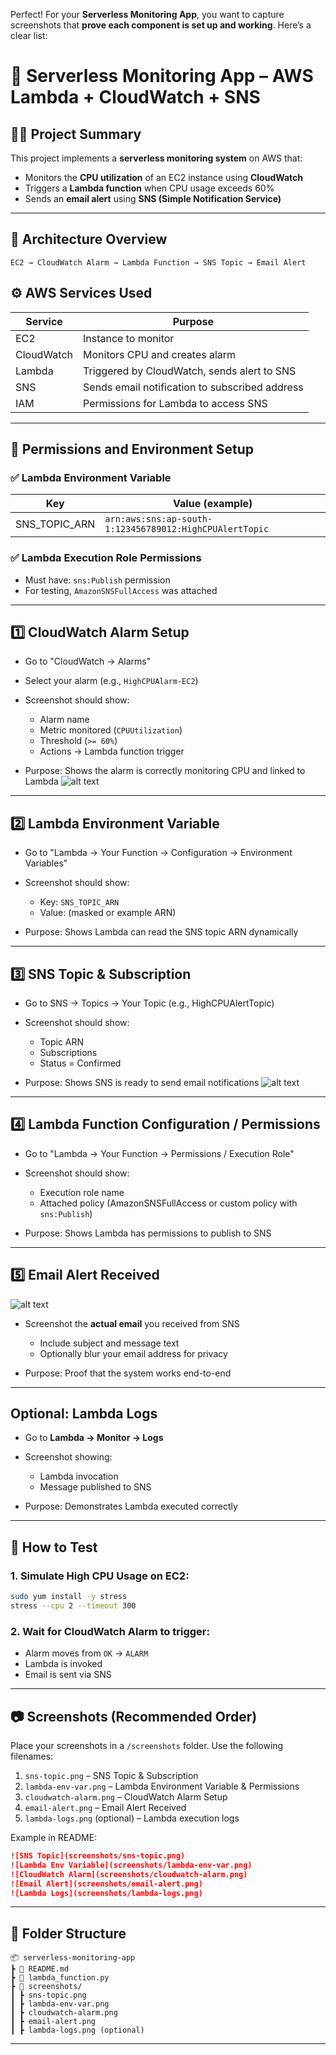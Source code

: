 


Perfect! For your **Serverless Monitoring App**, you want to capture screenshots that **prove each component is set up and working**. Here’s a clear list:

# 📡 Serverless Monitoring App – AWS Lambda + CloudWatch + SNS

## 👨‍💻 Project Summary

This project implements a **serverless monitoring system** on AWS that:

* Monitors the **CPU utilization** of an EC2 instance using **CloudWatch**
* Triggers a **Lambda function** when CPU usage exceeds 60%
* Sends an **email alert** using **SNS (Simple Notification Service)**

---

## 🧩 Architecture Overview

```
EC2 → CloudWatch Alarm → Lambda Function → SNS Topic → Email Alert
```
## ⚙️ AWS Services Used

| Service    | Purpose                                        |
| ---------- | ---------------------------------------------- |
| EC2        | Instance to monitor                            |
| CloudWatch | Monitors CPU and creates alarm                 |
| Lambda     | Triggered by CloudWatch, sends alert to SNS    |
| SNS        | Sends email notification to subscribed address |
| IAM        | Permissions for Lambda to access SNS           |

---

## 🔐 Permissions and Environment Setup

### ✅ Lambda Environment Variable

| Key             | Value (example)                                         |
| --------------- | ------------------------------------------------------- |
| SNS\_TOPIC\_ARN | `arn:aws:sns:ap-south-1:123456789012:HighCPUAlertTopic` |

### ✅ Lambda Execution Role Permissions

* Must have: `sns:Publish` permission
* For testing, `AmazonSNSFullAccess` was attached

---

## 1️⃣ CloudWatch Alarm Setup

* Go to "CloudWatch → Alarms"
* Select your alarm (e.g., `HighCPUAlarm-EC2`)
* Screenshot should show:

  * Alarm name
  * Metric monitored (`CPUUtilization`)
  * Threshold (`>= 60%`)
  * Actions → Lambda function trigger
* Purpose: Shows the alarm is correctly monitoring CPU and linked to Lambda
![alt text](<Screenshot 2025-09-08 134244.png>)
---

## 2️⃣ Lambda Environment Variable

* Go to "Lambda → Your Function → Configuration → Environment Variables"
* Screenshot should show:

  * Key: `SNS_TOPIC_ARN`
  * Value: (masked or example ARN)
* Purpose: Shows Lambda can read the SNS topic ARN dynamically

---

## 3️⃣ SNS Topic & Subscription

* Go to SNS → Topics → Your Topic (e.g., HighCPUAlertTopic)
* Screenshot should show:

  * Topic ARN
  * Subscriptions
  * Status = Confirmed
* Purpose: Shows SNS is ready to send email notifications
![alt text](<Screenshot 2025-09-08 134212.png>)
---

## 4️⃣ **Lambda Function Configuration / Permissions**

* Go to "Lambda → Your Function → Permissions / Execution Role"
* Screenshot should show:

  * Execution role name
  * Attached policy (AmazonSNSFullAccess or custom policy with `sns:Publish`)
* Purpose: Shows Lambda has permissions to publish to SNS

---

## 5️⃣ **Email Alert Received**
![alt text](<Assignment/3. Serverless monitoring App/Email_screenshot/Screenshot 2025-09-08 134419.png>)

* Screenshot the **actual email** you received from SNS

  * Include subject and message text
  * Optionally blur your email address for privacy
* Purpose: Proof that the system works end-to-end

---

## Optional: **Lambda Logs**

* Go to **Lambda → Monitor → Logs**
* Screenshot showing:

  * Lambda invocation
  * Message published to SNS
* Purpose: Demonstrates Lambda executed correctly

---

## 🧪 How to Test

### 1. Simulate High CPU Usage on EC2:

```bash
sudo yum install -y stress
stress --cpu 2 --timeout 300
```

### 2. Wait for CloudWatch Alarm to trigger:

* Alarm moves from `OK` → `ALARM`
* Lambda is invoked
* Email is sent via SNS

---

## 📷 Screenshots (Recommended Order)

Place your screenshots in a `/screenshots` folder. Use the following filenames:

1. `sns-topic.png` – SNS Topic & Subscription
2. `lambda-env-var.png` – Lambda Environment Variable & Permissions
3. `cloudwatch-alarm.png` – CloudWatch Alarm Setup
4. `email-alert.png` – Email Alert Received
5. `lambda-logs.png` (optional) – Lambda execution logs

Example in README:

```markdown
![SNS Topic](screenshots/sns-topic.png)
![Lambda Env Variable](screenshots/lambda-env-var.png)
![CloudWatch Alarm](screenshots/cloudwatch-alarm.png)
![Email Alert](screenshots/email-alert.png)
![Lambda Logs](screenshots/lambda-logs.png)
```

---

## 📁 Folder Structure

```
📦 serverless-monitoring-app
┣ 📄 README.md
┣ 📄 lambda_function.py
┣ 📂 screenshots/
┃ ┣ sns-topic.png
┃ ┣ lambda-env-var.png
┃ ┣ cloudwatch-alarm.png
┃ ┣ email-alert.png
┃ ┣ lambda-logs.png (optional)
```

---

